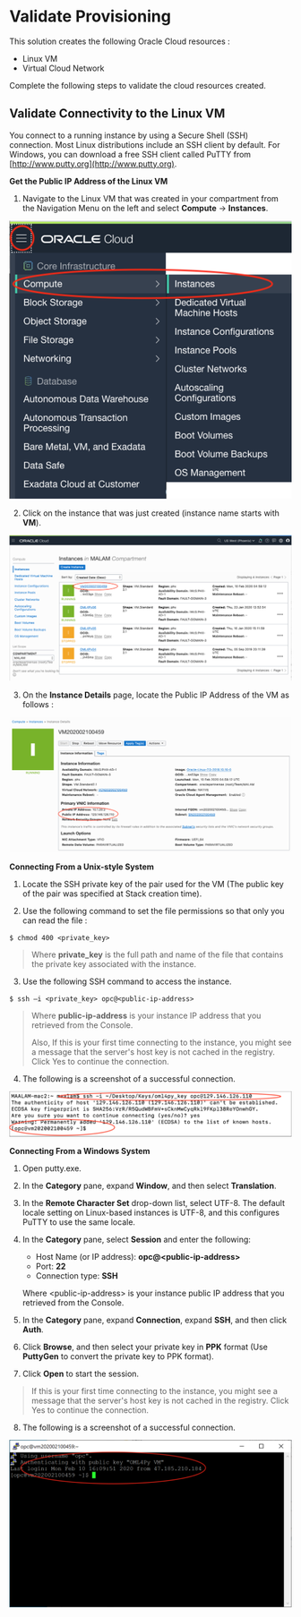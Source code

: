# Validate Provisioning

This solution creates the following Oracle Cloud resources :

* Linux VM
* Virtual Cloud Network

Complete the following steps to validate the cloud resources created.

## Validate Connectivity to the Linux VM

You connect to a running instance by using a Secure Shell (SSH) connection. Most Linux distributions include an SSH client by default. For Windows, you can download a free SSH client called PuTTY from [http://www.putty.org](http://www.putty.org).

**Get the Public IP Address of the Linux VM**

1. Navigate to the Linux VM that was created in your compartment from the Navigation Menu on the left and select **Compute** -> **Instances**.

![](./images/nav-compute-instances.png)

2. Click on the instance that was just created (instance name starts with **VM**).

![](./images/compute-instance.png)

3. On the **Instance Details** page, locate the Public IP Address of the VM as follows :

![](./images/vm-public-ip.png)

**Connecting From a Unix\-style System**

1. Locate the SSH private key of the pair used for the VM (The public key of the pair was specified at Stack creation time).

2. Use the following command to set the file permissions so that only you can read the file :

```
$ chmod 400 <private_key>
```
>Where **private_key** is the full path and name of the file that contains the private key associated with the instance.

3. Use the following SSH command to access the instance.

```
$ ssh –i <private_key> opc@<public-ip-address>
```

>Where **public-ip-address** is your instance IP address that you retrieved from the Console.
>
>Also, If this is your first time connecting to the instance, you might see a message that the server's host key is not cached in the registry. Click Yes to continue the connection.

4. The following is a screenshot of a successful connection.

![](./images/ssh-linux-example.png)

**Connecting From a Windows System**

1. Open putty.exe.

2. In the **Category** pane, expand **Window**, and then select **Translation**.

3. In the **Remote Character Set** drop-down list, select UTF-8. The default locale setting on Linux-based instances is UTF-8, and this configures PuTTY to use the same locale.

4. In the **Category** pane, select **Session** and enter the following:

	* Host Name (or IP address): **opc@\<public-ip-address\>**
	* Port: **22**
	* Connection type: **SSH**

	Where \<public-ip-address\> is your instance public IP address that you retrieved from the Console.

5. In the **Category** pane, expand **Connection**, expand **SSH**, and then click **Auth**.

6. Click **Browse**, and then select your private key in **PPK** format (Use **PuttyGen** to convert the private key to PPK format).

7. Click **Open** to start the session.

> If this is your first time connecting to the instance, you might see a message that the server's host key is not cached in the registry. Click Yes to continue the connection.

8. The following is a screenshot of a successful connection.

![](./images/ssh-windows-example.png)
